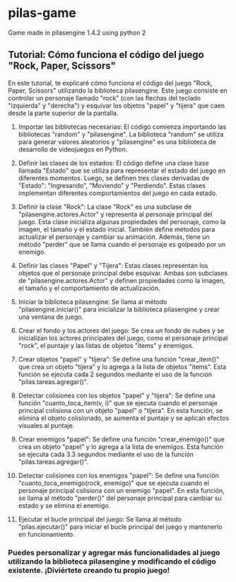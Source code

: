 # pilas-game
Game made in pilasengine 1.4.2 using python 2

## Tutorial: Cómo funciona el código del juego "Rock, Paper, Scissors"

En este tutorial, te explicaré cómo funciona el código del juego "Rock, Paper, Scissors" utilizando la biblioteca pilasengine. Este juego consiste en controlar un personaje llamado "rock" (con las flechas del teclado "izquierda" y "derecha") y esquivar los objetos "papel" y "tijera" que caen desde la parte superior de la pantalla.

1. Importar las bibliotecas necesarias:
   El código comienza importando las bibliotecas "random" y "pilasengine". La biblioteca "random" se utiliza para generar valores aleatorios y "pilasengine" es una biblioteca de desarrollo de videojuegos en Python.

2. Definir las clases de los estados:
   El código define una clase base llamada "Estado" que se utiliza para representar el estado del juego en diferentes momentos. Luego, se definen tres clases derivadas de "Estado": "Ingresando", "Moviendo" y "Perdiendo". Estas clases implementan diferentes comportamientos del juego en cada estado.

3. Definir la clase "Rock":
   La clase "Rock" es una subclase de "pilasengine.actores.Actor" y representa al personaje principal del juego. Esta clase inicializa algunas propiedades del personaje, como la imagen, el tamaño y el estado inicial. También define métodos para actualizar el personaje y cambiar su animación. Además, tiene un método "perder" que se llama cuando el personaje es golpeado por un enemigo.

4. Definir las clases "Papel" y "Tijera":
   Estas clases representan los objetos que el personaje principal debe esquivar. Ambas son subclases de "pilasengine.actores.Actor" y definen propiedades como la imagen, el tamaño y el comportamiento de actualización.

5. Iniciar la biblioteca pilasengine:
   Se llama al método "pilasengine.iniciar()" para inicializar la biblioteca pilasengine y crear una ventana de juego.

6. Crear el fondo y los actores del juego:
   Se crea un fondo de nubes y se inicializan los actores principales del juego, como el personaje principal "rock", el puntaje y las listas de objetos "items" y enemigos.

7. Crear objetos "papel" y "tijera":
   Se define una función "crear_item()" que crea un objeto "tijera" y lo agrega a la lista de objetos "items". Esta función se ejecuta cada 2 segundos mediante el uso de la función "pilas.tareas.agregar()".

8. Detectar colisiones con los objetos "papel" y "tijera":
   Se define una función "cuanto_toca_item(v, i)" que se ejecuta cuando el personaje principal colisiona con un objeto "papel" o "tijera". En esta función, se elimina el objeto colisionado, se aumenta el puntaje y se aplican efectos visuales al puntaje.

9. Crear enemigos "papel":
   Se define una función "crear_enemigo()" que crea un objeto "papel" y lo agrega a la lista de enemigos. Esta función se ejecuta cada 3.3 segundos mediante el uso de la función "pilas.tareas.agregar()".

10. Detectar colisiones con los enemigos "papel":
    Se define una función "cuanto_toca_enemigo(rock, enemigo)" que se ejecuta cuando el personaje principal colisiona con un enemigo "papel". En esta función, se llama al método "perder()" del personaje principal para cambiar su estado y se elimina el enemigo.

11. Ejecutar el bucle principal del juego:
    Se llama al método "pilas.ejecutar()" para iniciar el bucle principal del juego y mantenerlo en funcionamiento.

 ### Puedes personalizar y agregar más funcionalidades al juego utilizando la biblioteca pilasengine y modificando el código existente. ¡Diviértete creando tu propio juego!
